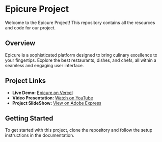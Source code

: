 # Epicure Project

Welcome to the Epicure Project! This repository contains all the resources and code for our project.

## Overview

Epicure is a sophisticated platform designed to bring culinary excellence to your fingertips. Explore the best restaurants, dishes, and chefs, all within a seamless and engaging user interface.

## Project Links

- **Live Demo:** [Epicure on Vercel](https://epicure-nine.vercel.app/)
- **Video Presentation:** [Watch on YouTube](https://www.youtube.com/watch?v=feKL3bEZ8WE)
- **Project SlideShow:** [View on Adobe Express](https://new.express.adobe.com/id/urn:aaid:sc:AP:e5bdbd0a-3012-5b6c-8e1c-8b676a7acb14?invite=true&promoid=Z2G1FQKR&mv=other)

## Getting Started

To get started with this project, clone the repository and follow the setup instructions in the documentation.
